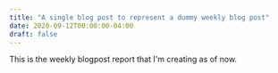 ```yaml
---
title: "A single blog post to represent a dummy weekly blog post"
date: 2020-09-12T00:00:00-04:00
draft: false
---
```


This is the weekly blogpost report that I'm creating as of now.

